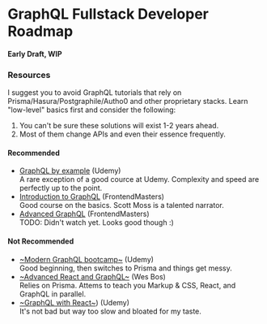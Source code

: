# GraphQL Fullstack Developer Roadmap

**Early Draft, WIP**

### Resources

I suggest you to avoid GraphQL tutorials that rely on Prisma/Hasura/Postgraphile/Autho0 and other proprietary stacks. 
Learn "low-level" basics first and consider the following:

1. You can't be sure these solutions will exist 1-2 years ahead. 
2. Most of them change APIs and even their essence frequently.  

#### Recommended

* [GraphQL by example](https://www.udemy.com/graphql-by-example/) (Udemy)<br>
A rare exception of a good cource at Udemy. Complexity and speed are perfectly up to the point. 
* [Introduction to GraphQL](https://frontendmasters.com/courses/graphql/) (FrontendMasters)<br>
Good course on the basics. Scott Moss is a talented narrator. 
* [Advanced GraphQL](https://frontendmasters.com/courses/advanced-graphql/) (FrontendMasters)<br>
TODO: Didn't watch yet. Looks good though :)

#### Not Recommended

* [~Modern GraphQL bootcamp~](https://www.udemy.com/graphql-bootcamp/) (Udemy)<br>
Good beginning, then switches to Prisma and things get messy.
* [~Advanced React and GraphQL~](https://advancedreact.com/) (Wes Bos)<br>
Relies on Prisma. Attems to teach you Markup & CSS, React, and GraphQL in parallel.
* [~GraphQL with React~](https://www.udemy.com/graphql-with-react-course/)) (Udemy)<br>
It's not bad but way too slow and bloated for my taste. 
